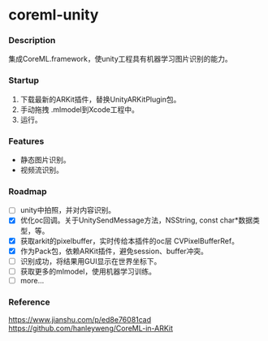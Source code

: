 # coreml-unity

### Description
集成CoreML.framework，使unity工程具有机器学习图片识别的能力。

### Startup
1. 下载最新的ARKit插件，替换UnityARKitPlugin包。
1. 手动拖拽 .mlmodel到Xcode工程中。
2. 运行。

### Features
- 静态图片识别。
- 视频流识别。

### Roadmap
- [ ] unity中拍照，并对内容识别。
- [x] 优化oc回调。关于UnitySendMessage方法，NSString, const char*数据类型，等。
- [x] 获取arkit的pixelbuffer，实时传给本插件的oc层 CVPixelBufferRef。
- [x] 作为Pack包，依赖ARKit插件，避免session、buffer冲突。
- [ ] 识别成功，将结果用GUI显示在世界坐标下。
- [ ] 获取更多的mlmodel，使用机器学习训练。
- [ ] more...

### Reference
https://www.jianshu.com/p/ed8e76081cad
https://github.com/hanleyweng/CoreML-in-ARKit
